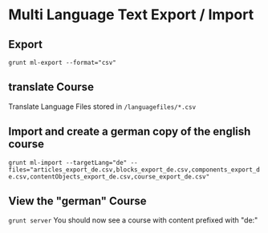 # Multi Language Text Export / Import

## Export
`grunt ml-export --format="csv"`

## translate Course
Translate Language Files stored in `/languagefiles/*.csv`

## Import and create a german copy of the english course
`grunt ml-import --targetLang="de" --files="articles_export_de.csv,blocks_export_de.csv,components_export_de.csv,contentObjects_export_de.csv,course_export_de.csv"`

## View the "german" Course
`grunt server`
You should now see a course with content prefixed with "de:"